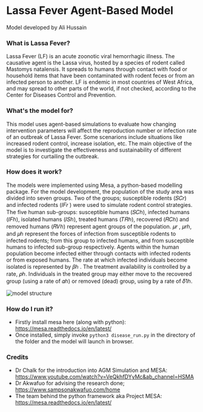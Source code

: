 # Lassa Fever Agent-Based Model
Model developed by Ali Hussain
### What is Lassa Fever?
Lassa Fever (LF) is an acute zoonotic viral hemorrhagic illness. The causative agent is the Lassa virus, hosted by a species of rodent called Mastomys natalensis. It spreads to humans through contact with food or household items that have been contaminated with rodent feces or from an infected person to another. LF is endemic in most countries of West Africa, and may spread to other parts of the world, if not checked, according to the Center for Diseases Control and Prevention.

### What's the model for?

This model uses agent-based simulations to evaluate how changing intervention parameters will affect the reproduction number or infection rate of an outbreak of Lassa Fever. Some scenarions include situations like increased rodent control, increase isolation, etc. 
The main objective of the model is to investigate the
effectiveness and sustainability of different strategies for curtailing
the outbreak.

### How does it work?
The models were implemented
using Mesa, a python-based modelling package.
 For the model development, the population of the study area was
divided into seven groups. Two of the groups; susceptible rodents
(𝑆𝐶𝑟) and infected rodents (𝐼𝐹𝑟 ) were used to simulate rodent
control strategies. The five human sub-groups: susceptible humans
(𝑆𝐶ℎ), infected humans (𝐼𝐹ℎ), isolated humans (𝐼𝑆ℎ), treated
humans (𝑇𝑅ℎ), recovered (𝑅𝐶ℎ) and removed humans (𝑅𝑉ℎ)
represent agent groups of the population. 𝜇𝑟 , 𝜇𝑟ℎ, and 𝜇ℎ represent
the forces of infection from susceptible rodents to infected rodents;
from this group to infected humans, and from susceptible humans
to infected sub-group respectively. Agents within the human population become infected either
through contacts with infected rodents or from exposed humans.
The rate at which infected individuals become isolated is
represented by 𝛽ℎ . The treatment availability is controlled by a rate,
𝜌ℎ. Individuals in the treated group may either move to the
recovered group (using a rate of 𝛼ℎ) or removed (dead) group,
using by a rate of 𝛿1ℎ.

![model structure](https://i.imgur.com/OOvsATF.png)

### How do I run it?
+ Firstly install mesa here (along with python): https://mesa.readthedocs.io/en/latest/
+ Once installed, simply invoke `python3 disease_run.py` in the directory of the folder and the model will launch in browser.

### Credits
+ Dr Chalk for the introduction into AGM Simulation and MESA: https://www.youtube.com/watch?v=VeQkhfDYyMc&ab_channel=HSMA
+ Dr Akwafuo for advising the research done; https://www.sampsonakwafuo.com/home
+ The team behind the python framework aka Project MESA: https://mesa.readthedocs.io/en/latest/